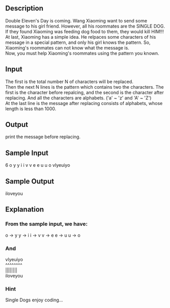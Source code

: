 
## Description
Double Eleven's Day is coming. Wang Xiaoming want to send some message to his girl friend. However, all his roommates are the SINGLE DOG. If they found Xiaoming was feeding dog food to them, they would kill HIM!!!  
At last, Xiaoming has a simple idea. He relpaces some characters of his message in a special pattern, and only his girl knows the pattern. So, Xiaoming's roommates can not know what the message is.  
Now, you must help Xiaoming's roommates using the pattern you known.  

## Input
The first is the total number N of characters will be replaced.  
Then the next N lines is the pattern which contains two the characters. The first is the character before repalcing, and the second is the character after replacing. And all the characters are alphabets. ('a' ~ 'z' and 'A' ~ 'Z')  
At the last line is the message after replacing consists of alphabets, whose length is less than 1000.  

## Output
print the message before replacing.

## Sample Input
6 
o y
y i
i v
v e
e u
u o
vlyeuiyo
## Sample Output
iloveyou
## Explanation
### From the sample input, we have:

  o -> y
  y -> i
  i -> v
  v -> e
  e -> u
  u -> o
### And

  vlyeuiyo  
  ^^^^^^^^  
  ||||||||  
  iloveyou  
### Hint
Single Dogs enjoy coding…  

